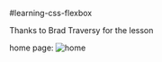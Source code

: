#learning-css-flexbox

Thanks to Brad Traversy for the lesson

home page:
![home](https://user-images.githubusercontent.com/41881269/44296886-b4e0fc00-a2f9-11e8-815b-0b7534e0a2b7.PNG)